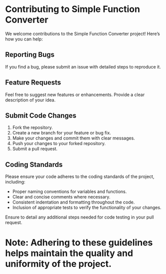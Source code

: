 # Contributing to Simple Function Converter

We welcome contributions to the Simple Function Converter project! Here’s how you can help:

## Reporting Bugs
If you find a bug, please submit an issue with detailed steps to reproduce it.

## Feature Requests
Feel free to suggest new features or enhancements. Provide a clear description of your idea.

## Submit Code Changes
1. Fork the repository.
2. Create a new branch for your feature or bug fix.
3. Make your changes and commit them with clear messages.
4. Push your changes to your forked repository.
5. Submit a pull request.

## Coding Standards
Please ensure your code adheres to the coding standards of the project, including:
- Proper naming conventions for variables and functions.
- Clear and concise comments where necessary.
- Consistent indentation and formatting throughout the code.
- Inclusion of appropriate tests to verify the functionality of your changes.

Ensure to detail any additional steps needed for code testing in your pull request.

# Note: Adhering to these guidelines helps maintain the quality and uniformity of the project.